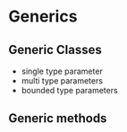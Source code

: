 # Generics
## Generic Classes
- single type parameter
- multi type parameters
- bounded type parameters
## Generic methods


